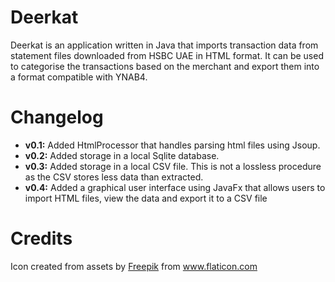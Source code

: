 # Deerkat
Deerkat is an application written in Java that imports transaction data from statement files downloaded from HSBC UAE in HTML format. It can be used to categorise the transactions based on the merchant and export them into a format compatible with YNAB4.

# Changelog

- **v0.1:** Added HtmlProcessor that handles parsing html files using Jsoup.
- **v0.2:** Added storage in a local Sqlite database.
- **v0.3:** Added storage in a local CSV file. This is not a lossless procedure as the CSV stores less data than extracted.
- **v0.4:** Added a graphical user interface using JavaFx that allows users to import HTML files, view the data and export it to a CSV file

# Credits

Icon created from assets by [Freepik](http://www.freepik.com/) from [www.flaticon.com ](www.flaticon.com )